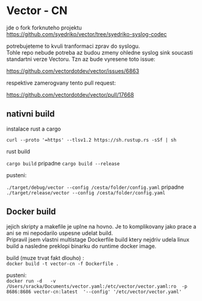 # Vector - CN 

jde o fork forknuteho projektu https://github.com/syedriko/vector/tree/syedriko-syslog-codec  

potrebujeteme to kvuli tranformaci zprav do syslogu.  
Tohle repo nebude potreba az budou zmeny ohledne syslog sink soucasti standartni verze Vectoru. Tzn az bude vyresene toto issue:  

https://github.com/vectordotdev/vector/issues/6863

respektive zamerogvany tento pull request:  

https://github.com/vectordotdev/vector/pull/17668




## nativni build

instalace rust a cargo  

`curl --proto '=https' --tlsv1.2 https://sh.rustup.rs -sSf | sh`

rust build  

`cargo build` pripadne `cargo build --release`

pusteni:  

`./target/debug/vector --config /cesta/folder/config.yaml` pripadne `./target/release/vector --config /cesta/folder/config.yaml`


## Docker build

jejich skripty a makefile je uplne na hovno. Je to komplikovany jako prace a ani se mi nepodarilo uspesne udelat build.  
Pripravil jsem vlastni multistage Dockerfile build ktery nejdriv udela linux build a nasledne preklopi binarku do runtime docker image.  

build (muze trvat fakt dlouho) :  
`docker build -t vector-cn -f Dockerfile .`

pusteni:    
`docker run -d   -v /Users/sracka/Documents/vector.yaml:/etc/vector/vector.yaml:ro  -p 8686:8686 vector-cn:latest  '--config' '/etc/vector/vector.yaml'`